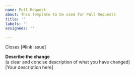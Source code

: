 ```yaml
---
name: Pull Request
about: This template to be used for Pull Requests
title: ''
labels: ''
assignees: ''

---
```


Closes [#link issue]  

**Describe the change**    
(a clear and concise description of what you have changed)  
[Your description here]
